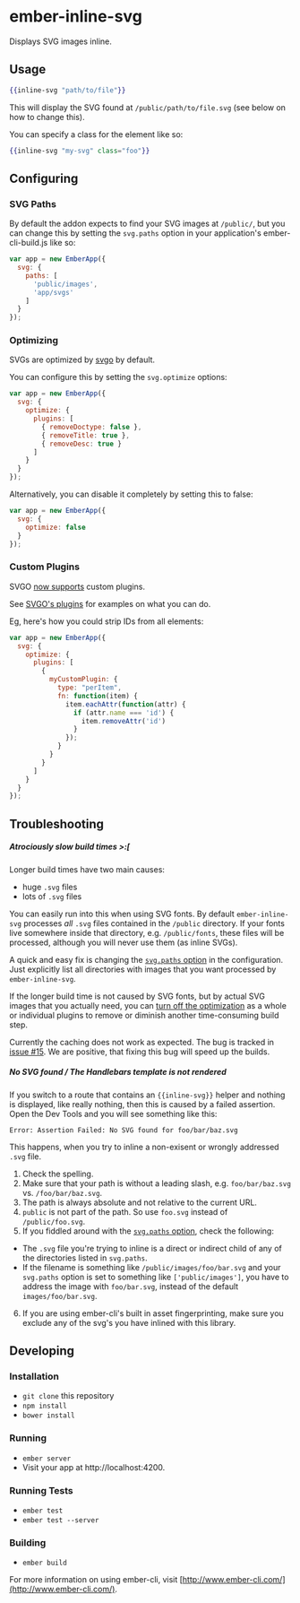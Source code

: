 # ember-inline-svg

Displays SVG images inline.

## Usage

```handlebars
{{inline-svg "path/to/file"}}
```

This will display the SVG found at `/public/path/to/file.svg` (see below on how to change this).

You can specify a class for the element like so:

```handlebars
{{inline-svg "my-svg" class="foo"}}
```

## Configuring

### SVG Paths

By default the addon expects to find your SVG images at `/public/`, but you can change this
by setting the `svg.paths` option in your application's ember-cli-build.js like so:

```javascript
var app = new EmberApp({
  svg: {
    paths: [
      'public/images',
      'app/svgs'
    ]
  }
});
```

### Optimizing

SVGs are optimized by [svgo](https://github.com/svg/svgo) by default.

You can configure this by setting the `svg.optimize` options:

```javascript
var app = new EmberApp({
  svg: {
    optimize: {
      plugins: [
        { removeDoctype: false },
        { removeTitle: true },
        { removeDesc: true }
      ]
    }
  }
});
```

Alternatively, you can disable it completely by setting this to false:

```javascript
var app = new EmberApp({
  svg: {
    optimize: false
  }
});
```

### Custom Plugins

SVGO [now supports](https://github.com/svg/svgo/commit/1ec50c4a13ecea4c50619cdb3bab4926f6aa53e1) custom plugins.

See [SVGO's plugins](https://github.com/svg/svgo/tree/master/plugins) for examples on what you can do.

Eg, here's how you could strip IDs from all elements:

```javascript
var app = new EmberApp({
  svg: {
    optimize: {
      plugins: [
        {
          myCustomPlugin: {
            type: "perItem",
            fn: function(item) {
              item.eachAttr(function(attr) {
                if (attr.name === 'id') {
                  item.removeAttr('id')
                }
              });
            }
          }
        }
      ]
    }
  }
});
```

## Troubleshooting

##### Atrociously slow build times >:[

Longer build times have two main causes:

* huge `.svg` files
* lots of `.svg` files

You can easily run into this when using SVG fonts. By default `ember-inline-svg` processes *all* `.svg` files contained in the `/public` directory. If your fonts live somewhere inside that directory, e.g. `/public/fonts`, these files will be processed, although you will never use them (as inline SVGs).

A quick and easy fix is changing the [`svg.paths` option](#svg-paths) in the configuration. Just explicitly list all directories with images that you want processed by `ember-inline-svg`.

If the longer build time is not caused by SVG fonts, but by actual SVG images that you actually need, you can [turn off the optimization](#optimization) as a whole or individual plugins to remove or diminish another time-consuming build step.

Currently the caching does not work as expected. The bug is tracked in [issue #15](https://github.com/minutebase/ember-inline-svg/issues/15). We are positive, that fixing this bug will speed up the builds.

##### No SVG found / The Handlebars template is not rendered

If you switch to a route that contains an `{{inline-svg}}` helper and nothing is displayed, like really nothing, then this is caused by a failed assertion. Open the Dev Tools and you will see something like this:

```
Error: Assertion Failed: No SVG found for foo/bar/baz.svg
```

This happens, when you try to inline a non-exisent or wrongly addressed `.svg` file.

1. Check the spelling.
2. Make sure that your path is without a leading slash, e.g. `foo/bar/baz.svg` vs. `/foo/bar/baz.svg`.
3. The path is always absolute and not relative to the current URL.
4. `public` is not part of the path. So use `foo.svg` instead of `/public/foo.svg`.
5. If you fiddled around with the [`svg.paths` option](#svg-paths), check the following:
  - The `.svg` file you're trying to inline is a direct or indirect child of any of the directories listed in `svg.paths`.
  - If the filename is something like `/public/images/foo/bar.svg` and your `svg.paths` option is set to something like `['public/images']`, you have to address the image with `foo/bar.svg`, instead of the default `images/foo/bar.svg`.
6. If you are using ember-cli's built in asset fingerprinting, make sure you exclude any of the svg's you have inlined with this library.

## Developing

### Installation

* `git clone` this repository
* `npm install`
* `bower install`

### Running

* `ember server`
* Visit your app at http://localhost:4200.

### Running Tests

* `ember test`
* `ember test --server`

### Building

* `ember build`

For more information on using ember-cli, visit [http://www.ember-cli.com/](http://www.ember-cli.com/).
